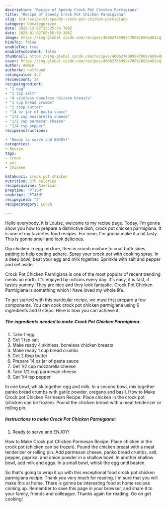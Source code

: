 ```yaml
---
description: "Recipe of Speedy Crock Pot Chicken Parmigiana"
title: "Recipe of Speedy Crock Pot Chicken Parmigiana"
slug: 914-recipe-of-speedy-crock-pot-chicken-parmigiana
category: Uncategorized
date: 2022-12-02T22:25:54.789Z
date: 2023-01-02T08:55:59.396Z
image: https://img-global.cpcdn.com/recipes/4606276699947008/680x482cq70/crock-pot-chicken-parmigiana-recipe-main-photo.jpg
hideToc: false
enableToc: true
enableTocContent: false
thumbnail: https://img-global.cpcdn.com/recipes/4606276699947008/680x482cq70/crock-pot-chicken-parmigiana-recipe-main-photo.jpg
cover: https://img-global.cpcdn.com/recipes/4606276699947008/680x482cq70/crock-pot-chicken-parmigiana-recipe-main-photo.jpg
author: Admin
authorAv: notfound
ratingvalue: 4.7
reviewcount: 24
recipeingredient:
- "1 egg"
- "1 tsp salt"
- "4 skinless boneless chicken breasts"
- "1 cup bread crumbs"
- "2 tbsp butter"
- "14 oz jar of pasta sauce"
- "1/2 cup mozzarella cheese"
- "1/2 cup parmesan cheese"
- "1/4 tsp pepper"
recipeinstructions:

- "Ready to serve and ENJOY!"
categories:
- Recipe
tags:
- crock
- pot
- chicken

katakunci: crock pot chicken 
nutrition: 275 calories
recipecuisine: American
preptime: "PT15M"
cooktime: "PT45M"
recipeyield: "2"
recipecategory: Lunch

---
```



Hello everybody, it is Louise, welcome to my recipe page. Today, I'm gonna show you how to prepare a distinctive dish, crock pot chicken parmigiana. It is one of my favorites food recipes. For mine, I'm gonna make it a bit tasty. This is gonna smell and look delicious.

Dip chicken in egg mixture, then in crumb mixture to coat both sides, patting to help coating adhere. Spray your crock pot with cooking spray. In a deep bowl, beat your egg and milk together. Sprinkle with salt and pepper and set aside.

Crock Pot Chicken Parmigiana is one of the most popular of recent trending meals on earth. It's enjoyed by millions every day. It's easy, it is fast, it tastes yummy. They are nice and they look fantastic. Crock Pot Chicken Parmigiana is something which I have loved my whole life.


To get started with this particular recipe, we must first prepare a few components. You can cook crock pot chicken parmigiana using 9 ingredients and 0 steps. Here is how you can achieve it.

<!--inarticleads1-->

##### The ingredients needed to make Crock Pot Chicken Parmigiana:

1. Take 1 egg
1. Get 1 tsp salt
1. Make ready 4 skinless, boneless chicken breasts
1. Make ready 1 cup bread crumbs
1. Get 2 tbsp butter
1. Prepare 14 oz jar of pasta sauce
1. Get 1/2 cup mozzarella cheese
1. Take 1/2 cup parmesan cheese
1. Get 1/4 tsp pepper


In one bowl, whisk together egg and milk. In a second bowl, mix together panko bread crumbs with garlic powder, oregano and basil. How to Make Crock pot Chicken Parmesan Recipe: Place chicken in the crock pot (chicken can be frozen). Pound the chicken breast with a meat tenderizer or rolling pin. 

<!--inarticleads2-->

##### Instructions to make Crock Pot Chicken Parmigiana:


1. Ready to serve and ENJOY!

How to Make Crock pot Chicken Parmesan Recipe: Place chicken in the crock pot (chicken can be frozen). Pound the chicken breast with a meat tenderizer or rolling pin. Add parmesan cheese, panko bread crumbs, salt, pepper, paprika, and onion powder in a shallow bowl. In another shallow bowl, add milk and eggs. In a small bowl, whisk the egg until beaten. 

So that's going to wrap it up with this exceptional food crock pot chicken parmigiana recipe. Thank you very much for reading. I'm sure that you will make this at home. There is gonna be interesting food at home recipes coming up. Remember to save this page in your browser, and share it to your family, friends and colleague. Thanks again for reading. Go on get cooking!
